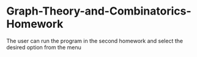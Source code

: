 # Graph-Theory-and-Combinatorics-Homework

The user can run the program in the second homework and select the desired option from the menu